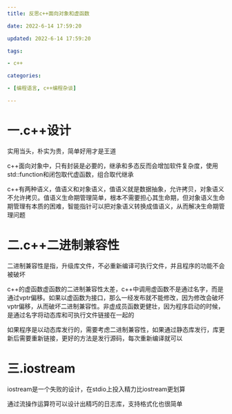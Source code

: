 ```yaml
---
title: 反思c++面向对象和虚函数

date: 2022-6-14 17:59:20

updated: 2022-6-14 17:59:20

tags:

- c++

categories:

- [编程语言, c++编程杂谈]

---
```


# 一.c++设计

实用当头，朴实为贵，简单好用才是王道

c++面向对象中，只有封装是必要的，继承和多态反而会增加软件复杂度，使用std::function和闭包取代虚函数，组合取代继承

c++有两种语义，值语义和对象语义，值语义就是数据抽象，允许拷贝，对象语义不允许拷贝。值语义生命期管理简单，根本不需要担心其生命期，但对象语义生命期管理有本质的困难，智能指针可以把对象语义转换成值语义，从而解决生命期管理问题

# 二.c++二进制兼容性

二进制兼容性是指，升级库文件，不必重新编译可执行文件，并且程序的功能不会被破坏

c++的虚函数虚函数的二进制兼容性太差，c++中调用虚函数不是通过名字，而是通过vptr偏移。如果以虚函数为接口，那么一经发布就不能修改，因为修改会破坏vptr偏移，从而破坏二进制兼容性。非虚成员函数更健壮，因为程序启动的时候，是通过名字将动态库和可执行文件链接在一起的

如果程序是以动态库发行的，需要考虑二进制兼容性，如果通过静态库发行，库更新后需要重新链接，更好的方法是发行源码，每次重新编译就可以

# 三.iostream

iostream是一个失败的设计，在stdio上投入精力比iostream更划算

通过流操作运算符可以设计出精巧的日志库，支持格式化也很简单
